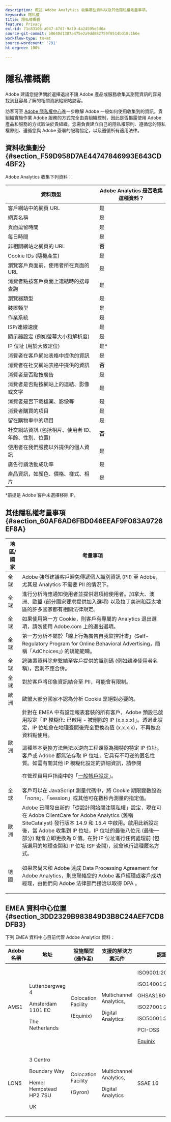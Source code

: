 ```yaml
---
description: 概述 Adobe Analytics 收集哪些資料以及其他隱私權考量事項。
keywords: 隱私權
title: 隱私權概觀
feature: Privacy
exl-id: 71c83106-a047-47d7-9a70-4a24595e3d0a
source-git-commit: b8640d1387a475e2a9dd082759f0514bd18c1b6e
workflow-type: tm+mt
source-wordcount: '791'
ht-degree: 100%

---
```


# 隱私權概觀

Adobe 建議您提供關於選擇退出不讓 Adobe 產品或服務收集其瀏覽資訊的容易找到且容易了解的相關資訊給網站訪客。

訪客可至 [Adobe 隱私權中心](https://www.adobe.com/tw/privacy.html)進一步瞭解 Adobe 一般如何使用收集到的資訊。貴組織實施作業 Adobe 服務的方式完全由貴組織控制，因此是否揭露使用 Adobe 產品和服務的方式取決於貴組織。您需負責建立自己的隱私權原則、遵循您的隱私權原則、遵循您與 Adobe 簽署的服務協定，以及遵循所有適用法律。

## 資料收集劃分 {#section_F59D958D7AE44747846993E643CD4BF2}

Adobe Analytics 收集下列資料：

| 資料類型 | Adobe Analytics 是否收集這種資料？ |
|---|---|
| 客戶網站中的網頁 URL | 是 |
| 網頁名稱 | 是 |
| 頁面逗留時間 | 是 |
| 每日時間 | 是 |
| 非相關網站之網頁的 URL | **否** |
| Cookie IDs (隨機產生) | 是 |
| 瀏覽客戶頁面前，使用者所在頁面的 URL | 是 |
| 消費者點按客戶頁面上連結時的搜尋查詢 | 是 |
| 瀏覽器類型 | 是 |
| 裝置類型 | 是 |
| 作業系統  | 是 |
| ISP/連線速度 | 是 |
| 顯示器設定 (例如螢幕大小和解析度) | 是 |
| IP 位址 (用於大致定位) | 是&#42; |
| 消費者在客戶網站表格中提供的資訊 | 是 |
| 消費者在社交網站表格中提供的資訊 | **否** |
| 消費者是否點按廣告 | 是 |
| 消費者是否點按網站上的連結、影像或文字 | 是 |
| 消費者是否下載檔案、影像等 | 是 |
| 消費者購買的項目 | 是 |
| 留在購物車中的項目 | 是 |
| 社交網站資訊 (包括相片、使用者 ID、年齡、性別、位置) | **否** |
| 使用者在我們服務以外提供的個人資訊 | 是 |
| 廣告行銷活動成功率 | 是 |
| 產品資訊，如顏色、價格、樣式、相片 | 是 |

&#42;前提是 Adobe 客戶未選擇移除 IP。

## 其他隱私權考量事項 {#section_60AF6AD6FBD046EEAF9F083A9726EF8A}

<table id="table_247B425E774F403288233824870D070E"> 
 <thead> 
  <tr> 
   <th colname="col1" class="entry"> 地區/國家 </th> 
   <th colname="col2" class="entry"> 考量事項 </th> 
  </tr> 
 </thead>
 <tbody> 
  <tr> 
   <td colname="col1"> 全球 </td> 
   <td colname="col2"> Adobe 強烈建議客戶避免傳遞個人識別資訊 (PII) 至 Adobe，尤其是 Analytics 不需要 PII 的情況下。 </td> 
  </tr> 
  <tr> 
   <td colname="col1"> 全球 </td> 
   <td colname="col2"> 進行分析時應通知使用者並提供選項給使用者。加拿大、澳洲、歐盟 (部分國家要求提供加入選項) 以及拉丁美洲和亞太地區的許多國家都有相關法律規定。 </td> 
  </tr> 
  <tr> 
   <td colname="col1"> 全球 </td> 
   <td colname="col2"> 如果使用第一方 Cookie，則客戶有專屬的 Analytics 退出選項，請勿使用 Adobe.com 上的退出選項。 </td> 
  </tr> 
  <tr> 
   <td colname="col1"> 全球 </td> 
   <td colname="col2"> 第一方分析不屬於「線上行為廣告自我監控計畫」(Self-Regulatory Program for Online Behavioral Advertising，簡稱「AdChoices」) 的規範範疇。 </td> 
  </tr> 
  <tr> 
   <td colname="col1"> 全球 </td> 
   <td colname="col2"> 跨裝置資料除非繫結至客戶提供的識別碼 (例如雜湊使用者名稱)，否則不應合併。 </td> 
  </tr> 
  <tr> 
   <td colname="col1"> 全球 </td> 
   <td colname="col2"> 對於客戶將印象資訊結合至 PII，可能會有限制。 </td> 
  </tr> 
  <tr> 
   <td colname="col1"> 歐洲 </td> 
   <td colname="col2"> 歐盟大部分國家不認為分析 Cookie 是絕對必要的。 </td> 
  </tr> 
  <tr> 
   <td colname="col1"> 歐洲 </td> 
   <td colname="col2"> 針對在 EMEA 中有設定報表套裝的所有客戶，Adobe 預設已啟用設定「IP 模糊化: 已啟用 - 被刪除的 IP (x.x.x.x)」。透過此設定，IP 位址會在地理查閱後完全更換為值 (x.x.x.x)，不再做為資料點使用。 <p>這種基本更換方法無法以逆向工程還原為獨特的特定 IP 位址。客戶或 Adobe 都無法存取 IP 位址，它具有不可逆的匿名性質。如需有關其他 IP 模糊化設定的詳細資訊，請參閱 </p> <p> 在管理員用戶指南中的「<a href="/help/admin/admin/c-manage-report-suites/c-edit-report-suites/general/general-acct-settings-admin.md">一般帳戶設定</a>」。</p> </td>
  </tr> 
  <tr> 
   <td colname="col1"> 全球 </td> 
   <td colname="col2"> 客戶可以在 JavaScript 測量代碼中，將 Cookie 期限變數設為「none」、「session」或其他可在數秒內測量的指定值。 </td> 
  </tr> 
  <tr> 
   <td colname="col1"> 歐洲 </td> 
   <td colname="col2"> Adobe 已開發出新的「從設計開始關注隱私權」設定，現在可在 Adobe ClientCare for Adobe Analytics (舊稱 SiteCatalyst) 發行版本 14.9 和 15.4 中啟用。啟用此新設定後，當 Adobe 收集到 IP 位址，IP 位址的最後八位元 (最後一部分) 就會立即更換為 0 值。在對 IP 位址進行任何處理前 (包括選用的地理查閱和 IP 位址 ISP 查閱)，就會執行這種匿名方式。 </td> 
  </tr> 
  <tr> 
   <td colname="col1"> 德國 </td> 
   <td colname="col2"> <p>如果您尚未和 Adobe 達成 Data Processing Agreement for Adobe Analytics，則應聯絡您的 Adobe 客戶經理或客戶成功經理，由他們向 Adobe 法律部門接洽以取得 DPA 。 </p> </td> 
  </tr> 
 </tbody> 
</table>

## EMEA 資料中心位置 {#section_3DD2329B983849D3B8C24AEF7CD8DFB3}

下列 EMEA 資料中心目前代管 Adobe Analytics 資料：

<table id="table_65794B3790FD4B519EE89CF4F4B88314"> 
 <thead> 
  <tr> 
   <th colname="col1" class="entry"> Adobe 名稱 </th> 
   <th colname="col2" class="entry"> 地址 </th> 
   <th colname="col3" class="entry"> 設施類型 (操作者) </th> 
   <th colname="col4" class="entry"> 支援的解決方案元件 </th> 
   <th colname="col5" class="entry"> 認證 </th> 
  </tr> 
 </thead>
 <tbody> 
  <tr> 
   <td colname="col1"> AMS1 </td> 
   <td colname="col2"> <p>Luttenbergweg 4 </p> <p>Amsterdam 1101 EC </p> <p>The Netherlands </p> </td> 
   <td colname="col3"> <p>Colocation Facility </p> <p>(Equinix) </p> </td> 
   <td colname="col4"> <p>Multichannel Analytics, </p> <p>Digital Analytics </p> </td> 
   <td colname="col5"> <p>ISO9001:2008 </p> <p>ISO14001:2004 </p> <p>OHSAS18001:2007 </p> <p>ISO27001:2005 </p> <p>ISO50001:2011 </p> <p>PCI-DSS </p> <p> <a href="https://www.equinix.com/solutions/by-services/colocation/standards-and-compliance/iso-certified-data-centers/#table"  > Equinix </a> </p> </td> 
  </tr> 
  <tr> 
   <td colname="col1"> LON5 </td> 
   <td colname="col2"> <p>3 Centro </p> <p>Boundary Way </p> <p>Hemel Hempstead HP2 7SU </p> <p>UK </p> </td> 
   <td colname="col3"> <p>Colocation Facility </p> <p>(Gyron) </p> </td> 
   <td colname="col4"> <p>Multichannel Analytics, </p> <p>Digital Analytics </p> </td> 
   <td colname="col5"> SSAE 16 </td> 
  </tr> 
 </tbody> 
</table>
